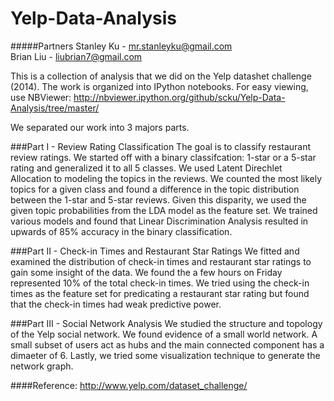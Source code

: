 Yelp-Data-Analysis
==================
#####Partners
Stanley Ku - mr.stanleyku@gmail.com <br />
Brian Liu - liubrian7@gmail.com<br>

This is a collection of analysis that we did on the Yelp datashet challenge (2014). The work is organized into IPython notebooks. For easy viewing, use NBViewer: http://nbviewer.ipython.org/github/scku/Yelp-Data-Analysis/tree/master/ 

We separated our work into 3 majors parts.

###Part I - Review Rating Classification
The goal is to classify restaurant review ratings. We started off with a binary classifcation: 1-star or a 5-star rating and generalized it to all 5 classes. We used Latent Direchlet Allocation to modeling the topics in the reviews. We counted the most likely topics for a given class and found a difference in the topic distribution between the 1-star and 5-star reviews. Given this disparity, we used the given topic probabilities from the LDA model as the feature set. We trained various models and found that Linear Discrimination Analysis resulted in upwards of 85% accuracy in the binary classification.

###Part II - Check-in Times and Restaurant Star Ratings
We fitted and examined the distribution of check-in times and restaurant star ratings to gain some insight of the data. We found the a few hours on Friday represented 10% of the total check-in times. We tried using the check-in times as the feature set for predicating a restaurant star rating but found that the check-in times had weak predictive power.

###Part III - Social Network Analysis
We studied the structure and topology of the Yelp social network. We found evidence of a small world network. A small subset of users act as hubs and the main connected component has a dimaeter of 6. Lastly, we tried some visualization technique to generate the network graph.

####Reference:
http://www.yelp.com/dataset_challenge/
